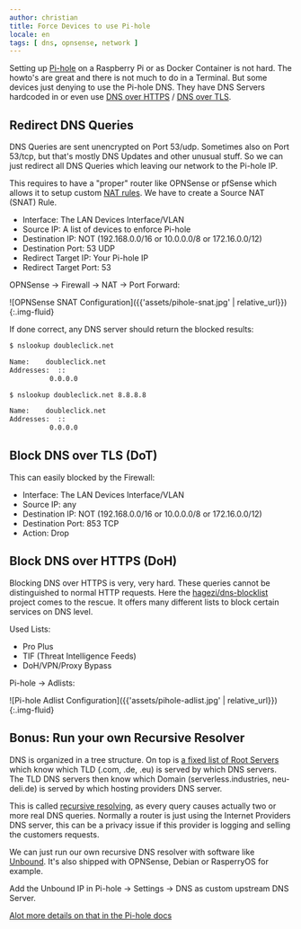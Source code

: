 ```yaml
---
author: christian
title: Force Devices to use Pi-hole
locale: en
tags: [ dns, opnsense, network ]
---
```


Setting up [Pi-hole](https://pi-hole.net) on a Raspberry Pi or as Docker Container is not hard. 
The howto's are great and there is not much to do in a Terminal. But some devices just denying to 
use the Pi-hole DNS. They have DNS Servers hardcoded in or even use
[DNS over HTTPS][doh] / [DNS over TLS][dot].

[doh]: https://de.wikipedia.org/wiki/DNS_over_HTTPS
[dot]: https://en.wikipedia.org/wiki/DNS_over_TLS

## Redirect DNS Queries

DNS Queries are sent unencrypted on Port 53/udp. Sometimes also on Port 53/tcp, 
but that's mostly DNS Updates and other unusual stuff. So we can just redirect all DNS Queries 
which leaving our network to the Pi-hole IP.

This requires to have a "proper" router like OPNSense or pfSense which allows it to setup custom 
[NAT rules][nat]. We have to create a Source NAT (SNAT) Rule.

- Interface: The LAN Devices Interface/VLAN
- Source IP: A list of devices to enforce Pi-hole
- Destination IP: NOT (192.168.0.0/16 or 10.0.0.0/8 or 172.16.0.0/12)
- Destination Port: 53 UDP
- Redirect Target IP: Your Pi-hole IP
- Redirect Target Port: 53

OPNSense &#8594; Firewall &#8594; NAT &#8594; Port Forward:

![OPNSense SNAT Configuration]({{'assets/pihole-snat.jpg' | relative_url}}){:.img-fluid}

If done correct, any DNS server should return the blocked results:

```sh
$ nslookup doubleclick.net

Name:    doubleclick.net
Addresses:  ::
          0.0.0.0

$ nslookup doubleclick.net 8.8.8.8

Name:    doubleclick.net
Addresses:  ::
          0.0.0.0
```

## Block DNS over TLS (DoT)

This can easily blocked by the Firewall:

- Interface: The LAN Devices Interface/VLAN
- Source IP: any
- Destination IP: NOT (192.168.0.0/16 or 10.0.0.0/8 or 172.16.0.0/12)
- Destination Port: 853 TCP
- Action: Drop

## Block DNS over HTTPS (DoH)

Blocking DNS over HTTPS is very, very hard. These queries cannot be distinguished 
to normal HTTP requests.
Here the [hagezi/dns-blocklist](https://github.com/hagezi/dns-blocklists) project comes to 
the rescue. It offers many different lists to block certain services on DNS level. 

Used Lists:

- Pro Plus
- TIF (Threat Intelligence Feeds)
- DoH/VPN/Proxy Bypass

Pi-hole &#8594; Adlists:

![Pi-hole Adlist Configuration]({{'assets/pihole-adlist.jpg' | relative_url}}){:.img-fluid}

## Bonus: Run your own Recursive Resolver

DNS is organized in a tree structure. On top is [a fixed list of Root Servers][root] which know which 
TLD (.com, .de, .eu) is served by which DNS servers. The TLD DNS servers then know which Domain 
(serverless.industries, neu-deli.de) is served by which hosting providers DNS server. 

This is called [recursive resolving][recur], as every query causes actually two or more real DNS queries. 
Normally a router is just using the Internet Providers DNS server, this can be a privacy issue 
if this provider is logging and selling the customers requests.

We can just run our own recursive DNS resolver with software like 
[Unbound](https://nlnetlabs.nl/projects/unbound/about/). It's also shipped 
with OPNSense, Debian or RasperryOS for example.

Add the Unbound IP in Pi-hole &#8594; Settings &#8594; DNS as custom upstream DNS Server.

[Alot more details on that in the Pi-hole docs](https://docs.pi-hole.net/guides/dns/unbound/)

[root]: https://en.wikipedia.org/wiki/Root_name_server
[recur]: https://en.wikipedia.org/wiki/Name_server#Recursive_Resolver
[nat]: https://en.wikipedia.org/wiki/Network_address_translation
